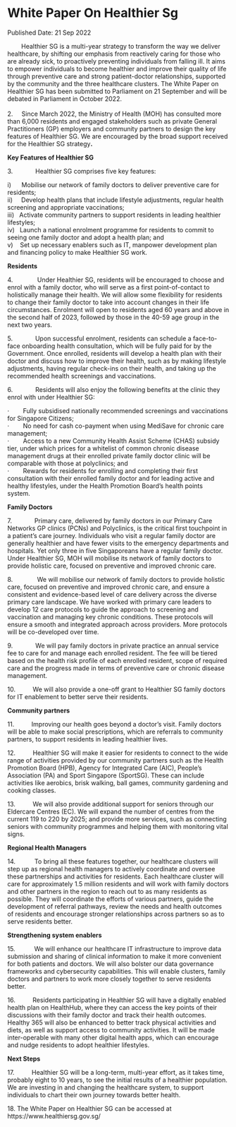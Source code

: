<html>
    <meta http-equiv="Content-Type" content="text/html; charset=utf-8"/>
    <meta charset="utf-8"/>
    <title>White Paper On Healthier Sg</title>
    <body><h1>White Paper On Healthier Sg</h1>
    <p>Published Date: 21 Sep 2022</p> <p>&nbsp; &nbsp; &nbsp; &nbsp; Healthier SG is a multi-year strategy to transform the way we deliver healthcare, by shifting our emphasis from reactively caring for those who are already sick, to proactively preventing individuals from falling ill. It aims to empower individuals to become healthier and improve their quality of life through preventive care and strong patient-doctor relationships, supported by the community and the three healthcare clusters. The White Paper on Healthier SG has been submitted to Parliament on 21 September and will be debated in Parliament in October 2022.<br><br>2.&nbsp; &nbsp; &nbsp;Since March 2022, the Ministry of Health (MOH) has consulted more than 6,000 residents and engaged stakeholders such as private General Practitioners (GP) employers and community partners to design the key features of Healthier SG. We are encouraged by the broad support received for the Healthier SG strategy<strong>.</strong></p><p><strong>Key Features of Healthier SG</strong></p><p>3.&nbsp;&nbsp;&nbsp;&nbsp;&nbsp;&nbsp;&nbsp;&nbsp;&nbsp;&nbsp;&nbsp;&nbsp; Healthier SG comprises five key features:</p><p>i)&nbsp;&nbsp;&nbsp;&nbsp;&nbsp; Mobilise our network of family doctors to deliver preventive care for residents;<br>ii)&nbsp;&nbsp;&nbsp;&nbsp; Develop health plans that include lifestyle adjustments, regular health screening and appropriate vaccinations;<br>iii)&nbsp;&nbsp; Activate community partners to support residents in leading healthier lifestyles;<br>iv)&nbsp;&nbsp; Launch a national enrolment programme for residents to commit to seeing one family doctor and adopt a health plan; and<br>v)&nbsp;&nbsp;&nbsp; Set up necessary enablers such as IT, manpower development plan and financing policy to make Healthier SG work.</p><p><strong>Residents</strong></p><p>4.&nbsp;&nbsp;&nbsp;&nbsp;&nbsp;&nbsp;&nbsp;&nbsp;&nbsp;&nbsp;&nbsp;&nbsp; &nbsp;Under Healthier SG, residents will be encouraged to choose and enrol with a family doctor, who will serve as a first point-of-contact to holistically manage their health. We will allow some flexibility for residents to change their family doctor to take into account changes in their life circumstances. Enrolment will open to residents aged 60 years and above in the second half of 2023, followed by those in the 40-59 age group in the next two years.</p><p>5.&nbsp;&nbsp;&nbsp;&nbsp;&nbsp;&nbsp;&nbsp;&nbsp;&nbsp;&nbsp;&nbsp;&nbsp; Upon successful enrolment, residents can schedule a face-to-face onboarding health consultation, which will be fully paid for by the Government. Once enrolled, residents will develop a health plan with their doctor and discuss how to improve their health, such as by making lifestyle adjustments, having regular check-ins on their health, and taking up the recommended health screenings and vaccinations.</p><p>6.&nbsp;&nbsp;&nbsp;&nbsp;&nbsp;&nbsp;&nbsp;&nbsp;&nbsp;&nbsp;&nbsp;&nbsp; Residents will also enjoy the following benefits at the clinic they enrol with under Healthier SG:</p><p>·&nbsp;&nbsp;&nbsp;&nbsp;&nbsp;&nbsp;&nbsp; Fully subsidised nationally recommended screenings and vaccinations for Singapore Citizens;<br>·&nbsp;&nbsp;&nbsp;&nbsp;&nbsp;&nbsp;&nbsp; No need for cash co-payment when using MediSave for chronic care management;<br>·&nbsp;&nbsp;&nbsp;&nbsp;&nbsp;&nbsp;&nbsp; Access to a new Community Health Assist Scheme (CHAS) subsidy tier, under which prices for a whitelist of common chronic disease management drugs at their enrolled private family doctor clinic will be comparable with those at polyclinics; and<br>·&nbsp;&nbsp;&nbsp;&nbsp;&nbsp;&nbsp;&nbsp; Rewards for residents for enrolling and completing their first consultation with their enrolled family doctor and for leading active and healthy lifestyles, under the Health Promotion Board’s health points system.&nbsp;&nbsp;</p><p><strong>Family Doctors</strong></p><p>7.&nbsp;&nbsp;&nbsp;&nbsp;&nbsp;&nbsp;&nbsp;&nbsp;&nbsp;&nbsp;&nbsp;&nbsp; Primary care, delivered by family doctors in our Primary Care Networks GP clinics (PCNs) and Polyclinics, is the critical first touchpoint in a patient’s care journey. Individuals who visit a regular family doctor are generally healthier and have fewer visits to the emergency departments and hospitals. Yet only three in five Singaporeans have a regular family doctor. Under Healthier SG, MOH will mobilise its network of family doctors to provide holistic care, focused on preventive and improved chronic care.</p><p>8.&nbsp;&nbsp;&nbsp;&nbsp;&nbsp;&nbsp;&nbsp;&nbsp;&nbsp;&nbsp;&nbsp;&nbsp; &nbsp;We will mobilise our network of family doctors to provide holistic care, focused on preventive and improved chronic care, and ensure a consistent and evidence-based level of care delivery across the diverse primary care landscape. We have worked with primary care leaders to develop 12 care protocols to guide the approach to screening and vaccination and managing key chronic conditions. These protocols will ensure a smooth and integrated approach across providers. More protocols will be co-developed over time.</p><p>9.&nbsp;&nbsp;&nbsp;&nbsp;&nbsp;&nbsp;&nbsp;&nbsp;&nbsp;&nbsp;&nbsp;&nbsp; We will pay family doctors in private practice an annual service fee to care for and manage each enrolled resident. The fee will be tiered based on the health risk profile of each enrolled resident, scope of required care and the progress made in terms of preventive care or chronic disease management.</p><p>10.&nbsp;&nbsp;&nbsp;&nbsp;&nbsp;&nbsp;&nbsp;&nbsp;&nbsp; We will also provide a one-off grant to Healthier SG family doctors for IT enablement to better serve their residents.</p><p><strong>Community</strong><strong> partners</strong></p><p>11.&nbsp;&nbsp;&nbsp;&nbsp;&nbsp;&nbsp;&nbsp;&nbsp;&nbsp; Improving our health goes beyond a doctor’s visit. Family doctors will be able to make social prescriptions, which are referrals to community partners, to support residents in leading healthier lives.</p><p>12.&nbsp;&nbsp;&nbsp;&nbsp;&nbsp;&nbsp;&nbsp;&nbsp;&nbsp; Healthier SG will make it easier for residents to connect to the wide range of activities provided by our community partners such as the Health Promotion Board (HPB), Agency for Integrated Care (AIC), People’s Association (PA) and Sport Singapore (SportSG). These can include activities like aerobics, brisk walking, ball games, community gardening and cooking classes.</p><p>13.&nbsp;&nbsp;&nbsp;&nbsp;&nbsp;&nbsp;&nbsp;&nbsp;&nbsp; We will also provide additional support for seniors through our Eldercare Centres (EC). We will expand the number of centres from the current 119 to 220 by 2025; and provide more services, such as connecting seniors with community programmes and helping them with monitoring vital signs.</p><p><strong>Regional Health Managers</strong></p><p>14.&nbsp;&nbsp;&nbsp;&nbsp;&nbsp;&nbsp;&nbsp;&nbsp;&nbsp; &nbsp;To bring all these features together, our healthcare clusters will step up as regional health managers to actively coordinate and oversee these partnerships and activities for residents. Each healthcare cluster will care for approximately 1.5 million residents and will work with family doctors and other partners in the region to reach out to as many residents as possible. They will coordinate the efforts of various partners, guide the development of referral pathways, review the needs and health outcomes of residents and encourage stronger relationships across partners so as to serve residents better.</p><p><strong>Strengthening system enablers</strong></p><p>15.&nbsp;&nbsp;&nbsp;&nbsp;&nbsp;&nbsp;&nbsp;&nbsp;&nbsp; &nbsp;We will enhance our healthcare IT infrastructure to improve data submission and sharing of clinical information to make it more convenient for both patients and doctors. We will also bolster our data governance frameworks and cybersecurity capabilities. This will enable clusters, family doctors and partners to work more closely together to serve residents better.</p><p>16.&nbsp;&nbsp;&nbsp;&nbsp;&nbsp;&nbsp;&nbsp;&nbsp;&nbsp; Residents participating in Healthier SG will have a digitally enabled health plan on HealthHub, where they can access the key points of their discussions with their family doctor and track their health outcomes. Healthy 365 will also be enhanced to better track physical activities and diets, as well as support access to community activities. It will be made inter-operable with many other digital health apps, which can encourage and nudge residents to adopt healthier lifestyles.</p><p><strong>Next Steps</strong></p><p>17.&nbsp;&nbsp;&nbsp;&nbsp;&nbsp;&nbsp;&nbsp;&nbsp;&nbsp; Healthier SG will be a long-term, multi-year effort, as it takes time, probably eight to 10 years, to see the initial results of a healthier population. We are investing in and changing the healthcare system, to support individuals to chart their own journey towards better health.</p><p>18. The White Paper on Healthier SG can be accessed at https://www.healthiersg.gov.sg/</p></body>
</html>